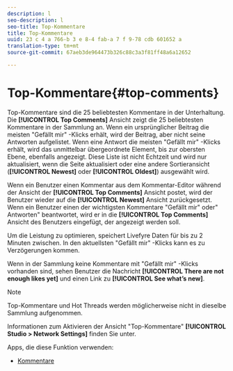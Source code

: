 ```yaml
---
description: l
seo-description: l
seo-title: Top-Kommentare
title: Top-Kommentare
uuid: 23 c 4 a 766-b 3 e 8-4 fab-a 7 f 9-78 cdb 601652 a
translation-type: tm+mt
source-git-commit: 67aeb3de964473b326c88c3a3f81ff48a6a12652

---
```



# Top-Kommentare{#top-comments}

Top-Kommentare sind die 25 beliebtesten Kommentare in der Unterhaltung. Die **[!UICONTROL Top Comments]** Ansicht zeigt die 25 beliebtesten Kommentare in der Sammlung an. Wenn ein ursprünglicher Beitrag die meisten &quot;Gefällt mir&quot; -Klicks erhält, wird der Beitrag, aber nicht seine Antworten aufgelistet. Wenn eine Antwort die meisten &quot;Gefällt mir&quot; -Klicks erhält, wird das unmittelbar übergeordnete Element, bis zur obersten Ebene, ebenfalls angezeigt. Diese Liste ist nicht Echtzeit und wird nur aktualisiert, wenn die Seite aktualisiert oder eine andere Sortieransicht (**[!UICONTROL Newest]** oder **[!UICONTROL Oldest]**) ausgewählt wird.

Wenn ein Benutzer einen Kommentar aus dem Kommentar-Editor während der Ansicht der **[!UICONTROL Top Comments]** Ansicht postet, wird der Benutzer wieder auf die **[!UICONTROL Newest]** Ansicht zurückgesetzt. Wenn ein Benutzer einen der wichtigsten Kommentare &quot;Gefällt mir&quot; oder&quot; Antworten&quot; beantwortet, wird er in die **[!UICONTROL Top Comments]** Ansicht des Benutzers eingefügt, der angezeigt werden soll.

Um die Leistung zu optimieren, speichert Livefyre Daten für bis zu 2 Minuten zwischen. In den aktuellsten &quot;Gefällt mir&quot; -Klicks kann es zu Verzögerungen kommen.

Wenn in der Sammlung keine Kommentare mit &quot;Gefällt mir&quot; -Klicks vorhanden sind, sehen Benutzer die Nachricht **[!UICONTROL There are not enough likes yet]** und einen Link zu **[!UICONTROL See what’s new]**.

>[!NOTE]
>
>Top-Kommentare und Hot Threads werden möglicherweise nicht in dieselbe Sammlung aufgenommen.

Informationen zum Aktivieren der Ansicht &quot;Top-Kommentare&quot; **[!UICONTROL Studio > Network Settings]** finden Sie unter.

Apps, die diese Funktion verwenden:

* [Kommentare](/help/using/c-about-apps/c-comments/c-comments.md)

